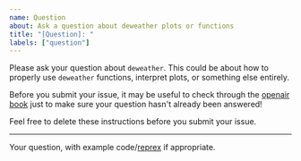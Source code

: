 ```yaml
---
name: Question
about: Ask a question about deweather plots or functions
title: "[Question]: "
labels: ["question"]
---
```


Please ask your question about `deweather`. This could be about how to properly use `deweather` functions, interpret plots, or something else entirely.

Before you submit your issue, it may be useful to check through the [openair book](https://bookdown.org/david_carslaw/openair/) just to make sure your question hasn't already been answered!

Feel free to delete these instructions before you submit your issue.

------------------------------------------------------------------------

Your question, with example code/[reprex](https://www.tidyverse.org/help/#reprex%3E) if appropriate.
